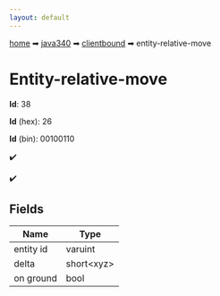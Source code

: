 ```yaml
---
layout: default
---
```


[home](/) ➡ [java340](/protocol/java340) ➡ [clientbound](/protocol/java340/clientbound) ➡ entity-relative-move

# Entity-relative-move

**Id**: 38

**Id** (hex): 26

**Id** (bin): 00100110

✔️

✔️

## Fields

Name | Type
---|---
entity id | varuint
delta | short&lt;xyz&gt;
on ground | bool


